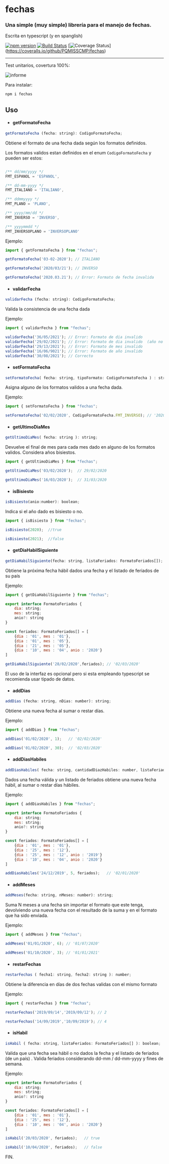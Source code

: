 # fechas
### Una simple (muy simple) librería para el manejo de fechas.

Escrita en typescript (y en spanglish)

[![npm version](https://badge.fury.io/js/fechas.svg)](https://badge.fury.io/js/fechas)
[![Build Status](https://travis-ci.org/PQMISSCMP/fechas.svg?branch=master)](https://travis-ci.com/PQMISSCMP/fechas)
[![Coverage Status](https://coveralls.io/repos/github/PQMISSCMP/fechas/badge.svg?branch=master)] (https://coveralls.io/github/PQMISSCMP/fechas)

****
Test unitarios, covertura 100%:

![informe](snapshot.jest.png?raw=true "")

Para instalar:
```sh
npm i fechas
```

## Uso

- #### getFormatoFecha
```js
getFormatoFecha (fecha: string): CodigoFormatoFecha;
```

Obtiene el formato de una fecha dada según los formatos definidos.

Los formatos validos estan definidos en el enum ``CodigoFormatoFecha`` y pueden ser estos:

```js

/** dd/mm/yyyy */
FMT_ESPANOL = 'ESPANOL',

/** dd-mm-yyyy */
FMT_ITALIANO = 'ITALIANO',

/** ddmmyyyy */
FMT_PLANO = 'PLANO', 

/** yyyy/mm/dd */
FMT_INVERSO = 'INVERSO',

/** yyyymmdd */
FMT_INVERSOPLANO = 'INVERSOPLANO'
```

Ejemplo:
```js
import { getFormatoFecha } from "fechas";

getFormatoFecha('03-02-2020'); // ITALIANO

getFormatoFecha('2020/03/21'); // INVERSO

getFormatoFecha('2020.03.21'); // Error: Formato de fecha invalida

```



- #### validarFecha
```js
validarFecha (fecha: string): CodigoFormatoFecha;
```
Valida la consistencia de una fecha dada

Ejemplo:

```js
import { validarFecha } from "fechas";

validarFecha('36/05/2021'); // Error: Formato de dia invalido
validarFecha('29/02/2021'); // Error: Formato de dia invalido  (año no bisiesto)
validarFecha('29/13/2021'); // Error: Formato de mes invalido
validarFecha('16/06/9021'); // Error: Formato de año invalido
validarFecha('30/08/2021'); // Correcto

```


- #### setFormatoFecha
```js
setFormatoFecha( fecha: string, tipoFormato: CodigoFormatoFecha ) : string;
```

Asigna alguno de los formatos validos a una fecha dada. 

Ejemplo:

```js
import { setFormatoFecha } from "fechas";

setFormatoFecha('02/02/2020', CodigoFormatoFecha.FMT_INVERSO); // '2020/02/02'
```


- #### getUltimoDiaMes
```js
getUltimoDiaMes( fecha: string ): string;
```
Devuelve el final de mes para cada mes dado en alguno de los formatos validos. Considera años bisiestos.


```js
import { getUltimoDiaMes } from "fechas";

getUltimoDiaMes('03/02/2020');  // 29/02/2020

getUltimoDiaMes('16/03/2020');  // 31/03/2020

```

- #### isBisiesto
```js
isBisiesto(anio:number): boolean;
```
Indica si el año dado es bisiesto o no.

```js
import { isBisiesto } from "fechas";

isBisiesto(2020);  //true 

isBisiesto(2021);  //false 

```

- #### getDiaHabilSiguiente
```js
getDiaHabilSiguiente(fecha: string, listaFeriados: FormatoFeriados[]); string
```
Obtiene la próxima fecha hábil dados una fecha y el listado de feriados de su país

Ejemplo: 

```js
import { getDiaHabilSiguiente } from "fechas";

export interface FormatoFeriados {
    dia: string;
    mes: string;
    anio?: string
}

const feriados: FormatoFeriados[] = [
    {dia : '01', mes : '01'},
    {dia : '01', mes : '05'},
    {dia : '21', mes : '05'},
    {dia : '10', mes : '04', anio : '2020'}
]

getDiaHabilSiguiente('28/02/2020',feriados); // '02/03/2020'

```
El uso de la interfaz es opcional pero si esta empleando typescript se recomienda usar tipado de datos. 



- #### addDias
```js
addDias (fecha: string, nDias: number): string;
```
Obtiene una nueva fecha al sumar o restar días.

Ejemplo:
```js
import { addDias } from "fechas";

addDias('01/02/2020', 1);   // '02/02/2020'

addDias('01/02/2020', 30);  // '02/03/2020'
```


- #### addDiasHabiles
```js
addDiasHabiles( fecha: string, cantidadDiazHabiles: number, listaFeriados: FormatoFeriados[] ): string;
```
Dados una fecha válida y un listado de feriados obtiene una nueva fecha hábil, al sumar o restar días hábiles.

Ejemplo:

```js
import { addDiasHabiles } from "fechas";

export interface FormatoFeriados {
    dia: string;
    mes: string;
    anio?: string
}

const feriados: FormatoFeriados[] = [
    {dia : '01', mes : '01'},
    {dia : '25', mes : '12'},
    {dia : '25', mes : '12', anio : '2019'}
    {dia : '10', mes : '04', anio : '2020'}
]

addDiasHabiles('24/12/2019', 5, feriados);   // '02/01/2020'

```

- #### addMeses
```js
addMeses(fecha: string, nMeses: number): string;
```

Suma N meses a una fecha sin importar el formato que este tenga, devolviendo una nueva fecha con el resultado de la suma y en el formato que ha sido enviada.

Ejemplo:

```js
import { addMeses } from "fechas";

addMeses('01/01/2020', 6); // '01/07/2020'

addMeses('01/10/2020', 3); // '01/01/2021'

```


- #### restarFechas
```js
restarFechas ( fecha1: string, fecha2: string ): number;
```
Obtiene la diferencia en días de dos fechas validas con el mismo formato


Ejemplo:

```js
import { restarFechas } from "fechas";

restarFechas('2019/09/14','2019/09/12'); // 2

restarFechas('14/09/2019','10/09/2019'); // 4

```

- #### isHabil
```js
isHabil ( fecha: string, listaFeriados: FormatoFeriados[] ): boolean;
```
Valida que una fecha sea hábil o no dados la fecha y el listado de feriados (de un país) . Valida feriados considerando dd-mm  /  dd-mm-yyyy y fines de semana.


Ejemplo:

```js
export interface FormatoFeriados {
    dia: string;
    mes: string;
    anio?: string
}

const feriados: FormatoFeriados[] = [
    {dia : '01', mes : '01'},
    {dia : '25', mes : '12'},
    {dia : '10', mes : '04', anio : '2020'}
]

isHabil('20/03/2020', feriados);   // true

isHabil('10/04/2020', feriados);   // false

```


FIN.

